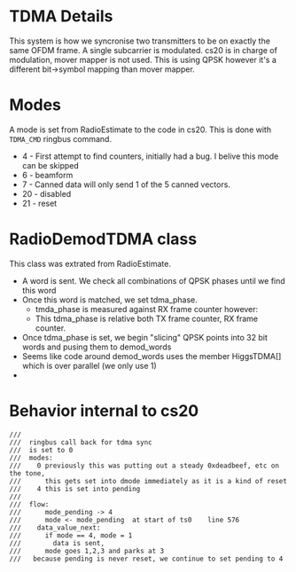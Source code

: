 # TDMA Details
This system is how we syncronise two transmitters to be on exactly the same OFDM frame.  A single subcarrier is modulated.  cs20 is in charge of modulation, mover mapper is not used.  This is using QPSK however it's a different bit->symbol mapping than mover mapper.

# Modes
A mode is set from RadioEstimate to the code in cs20.  This is done with `TDMA_CMD` ringbus command.

* 4  - First attempt to find counters, initially had a bug. I belive this mode can be skipped
* 6  - beamform
* 7  - Canned data will only send 1 of the 5 canned vectors.
* 20 - disabled
* 21 - reset 



# RadioDemodTDMA class
This class was extrated from RadioEstimate.

* A word is sent.  We check all combinations of QPSK phases until we find this word
* Once this word is matched, we set tdma_phase.
  * tmda_phase is measured against RX frame counter however:
  * This tdma_phase is relative both TX frame counter, RX frame counter. 
* Once tdma_phase is set, we begin "slicing" QPSK points into 32 bit words and pusing them to demod_words
* Seems like code around demod_words uses the member HiggsTDMA[] which is over parallel (we only use 1)
* 




# Behavior internal to cs20
```
///
///  ringbus call back for tdma sync
///  is set to 0
///  modes:
///    0 previously this was putting out a steady 0xdeadbeef, etc on the tone,
///      this gets set into dmode immediately as it is a kind of reset
///    4 this is set into pending
///
///  flow:
///      mode_pending -> 4
///      mode <- mode_pending  at start of ts0    line 576
///    data_value_next:
///      if mode == 4, mode = 1
///        data is sent,
///      mode goes 1,2,3 and parks at 3
///   because pending is never reset, we continue to set pending to 4
```